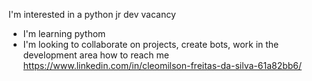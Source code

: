 I'm interested in a python jr dev vacancy
- I'm learning pythom
- I'm looking to collaborate on projects, create bots, work in the development area
 how to reach me
https://www.linkedin.com/in/cleomilson-freitas-da-silva-61a82bb6/
<!---
Gijo35/Gijo35 is a ✨ special ✨ repository because its `README.md` (this file) appears in your GitHub profile.
You can click the Preview link to take a look at your changes.
--->
